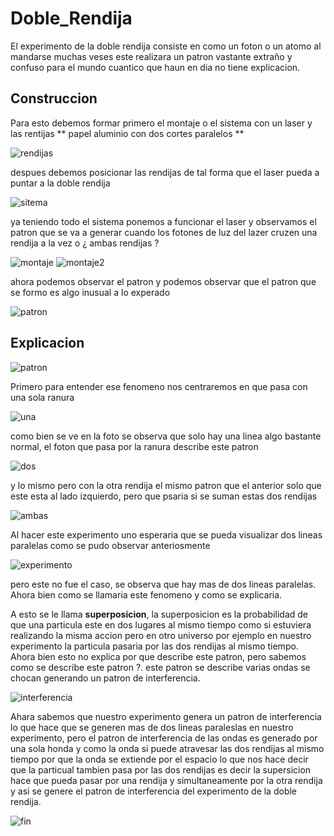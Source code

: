 # Doble_Rendija

El experimento de la doble rendija consiste en como un foton o un atomo
al mandarse muchas veses este realizara un patron vastante extraño y confuso 
para el mundo cuantico que haun en dia no tiene explicacion.

## Construccion

Para esto debemos formar primero el montaje o el sistema con un laser y las rentijas ** papel aluminio con dos cortes paralelos **

![rendijas](https://github.com/Daniel19902/Doble_Rendija/blob/master/img/rendijas.jpeg)

despues debemos posicionar las rendijas de tal forma que el laser pueda a puntar a la doble rendija

![sitema](https://github.com/Daniel19902/Doble_Rendija/blob/master/img/montaje.jpeg)

ya teniendo todo el sistema ponemos a funcionar el laser y observamos el patron que se va a generar cuando los fotones de luz del lazer cruzen una rendija a la vez o ¿ ambas rendijas ?

![montaje](https://github.com/Daniel19902/Doble_Rendija/blob/master/img/sistema.jpeg)
![montaje2](https://github.com/Daniel19902/Doble_Rendija/blob/master/img/sistema%202.jpeg)

ahora podemos observar el patron y podemos observar que el patron que se formo es algo inusual a lo experado

![patron](https://github.com/Daniel19902/Doble_Rendija/blob/master/img/patron.jpeg)


## Explicacion

![patron](https://github.com/Daniel19902/Doble_Rendija/blob/master/img/patron.jpeg)


Primero para entender ese fenomeno nos centraremos en que pasa con una sola ranura

![una](https://github.com/Daniel19902/Doble_Rendija/blob/master/img/una.PNG)

como bien se ve en la foto se observa que solo hay una linea algo bastante normal, el foton que pasa por la ranura describe este patron

![dos](https://github.com/Daniel19902/Doble_Rendija/blob/master/img/dos.PNG)

y lo mismo pero con la otra rendija el mismo patron que el anterior solo que este esta al lado izquierdo, pero que psaria si se suman estas dos rendijas 

![ambas](https://github.com/Daniel19902/Doble_Rendija/blob/master/img/doble%20rendija%20particula.png)

Al hacer este experimento uno esperaria que se pueda visualizar dos lineas paralelas como se pudo observar anteriosmente 

![experimento](https://github.com/Daniel19902/Doble_Rendija/blob/master/img/ambas.PNG)

pero este no fue el caso, se observa que hay mas de dos lineas paralelas. Ahora bien como se llamaria este fenomeno y como se explicaria.

A esto se le llama **superposicion**, la superposicion es la probabilidad de que una particula este en dos lugares al mismo tiempo como si estuviera realizando la misma accion
pero en otro universo por ejemplo en nuestro experimento la particula pasaria por las dos rendijas al mismo tiempo.
Ahora bien esto no explica por que describe este patron, pero sabemos como se describe este patron ?. este patron se describe varias ondas se chocan generando un patron
de interferencia.

![interferencia](https://github.com/Daniel19902/Doble_Rendija/blob/master/img/ondas.jpg)


Ahara sabemos que nuestro experimento genera un patron de interferencia lo que hace que se generen mas de dos lineas paraleslas en nuestro experimento, pero el patron de interferencia
de las ondas es generado por una sola honda y como la onda si puede atravesar las dos rendijas al mismo tiempo por que la onda se extiende por el espacio lo que nos hace decir que
la particual tambien pasa por las dos rendijas es decir la supersicion hace que pueda pasar por una rendija y simultaneamente por la otra rendija y asi se genere el patron de interferencia del experimento
de la doble rendija.

![fin](https://github.com/Daniel19902/Doble_Rendija/blob/master/img/fin.png)

 



